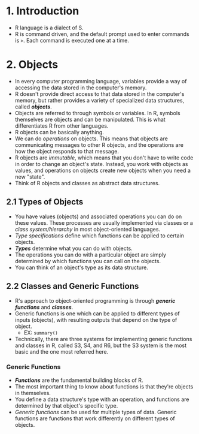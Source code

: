# 1. Introduction

* R language is a dialect of S. 
* R is command driven, and the default prompt used to enter commands is `>`. Each command is executed one at a time.  

# 2. Objects 

* In every computer programming language, variables provide a way of accessing the data stored in the computer's memory. 
* R doesn't provide direct access to that data stored in the computer's memory, but rather provides a variety of specialized data structures, called **_objects_**. 
* Objects are referred to through symbols or variables. In R, symbols themselves are objects and can be manipulated. This is what differentiates R from other languages. 
* R objects can be basically anything. 
* We can do _operations_ on objects. This means that objects are communicating messages to other R objects, and the operations are how the object responds to that message. 
* R objects are _immutable_, which means that you don't have to write code in order to change an object's state. Instead, you work with objects as values, and operations on objects create new objects when you need a new "state". 
* Think of R objects and classes as abstract data structures.

## 2.1 Types of Objects

* You have values (objects) and associated operations you can do on these values. These processes are usually implemented via classes or a _class system/hierarchy_ in most object-oriented languages.  
* _Type specifications_ define which functions can be applied to certain objects.
* **_Types_** determine what you can do with objects.
* The operations you can do with a particular object are simply determined by which functions you can call on the objects.
* You can think of an object's type as its data structure.

## 2.2 Classes and Generic Functions

* R's approach to object-oriented programming is through **_generic functions_** and **_classes_**. 
* Generic functions is one which can be applied to different types of inputs (objects), with resulting outputs that depend on the type of object. 
  * EX: `summary()`
* Technically, there are three systems for implementing generic functions and classes in R, called S3, S4, and R6, but the S3 system is the most basic and the one most referred here.

### Generic Functions

* **_Functions_** are the fundamental building blocks of R.
* The most important thing to know about functions is that they're objects in themselves.
* You define a data structure's type with an operation, and functions are determined by that object's specific type.
* _Generic functions_ can be used for multiple types of data. Generic functions are functions that work differently on different types of objects. 
